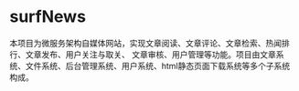 # surfNews
本项目为微服务架构自媒体网站，实现文章阅读、文章评论、文章检索、热闻排行、文章发布、用户关注与取关、
文章审核、用户管理等功能。项目由文章系统、文件系统、后台管理系统、用户系统、html静态页面下载系统等多个子系统构成。
